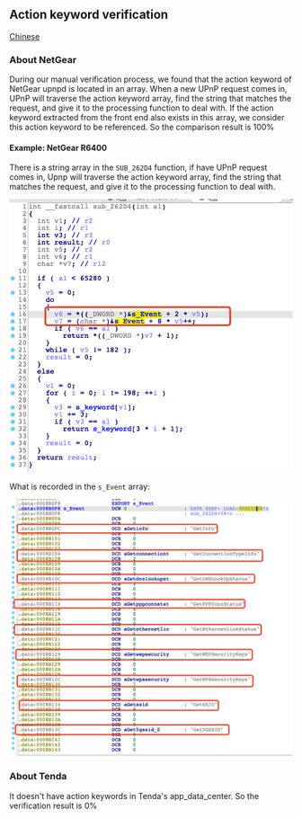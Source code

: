 ## Action keyword verification

[Chinese](README_cn.md)

### About NetGear

During our manual verification process, we found that the action keyword of NetGear upnpd is located in an array. When a new UPnP request comes in, UPnP will traverse the action keyword array, find the string that matches the request, and give it to the processing function to deal with. If the action keyword extracted from the front end also exists in this array, we consider this action keyword to be referenced. So the comparison result is 100%

#### Example: NetGear R6400

There is a string array in the `SUB_262D4` function, if have UPnP request comes in, Upnp will traverse the action keyword array, find the string that matches the request, and give it to the processing function to deal with.

![code1](img/1.png)

What is recorded in the `s_Event` array:

![code2](img/2.png)

### About Tenda

It doesn't have action keywords in Tenda's app_data_center. So the verification result is 0%